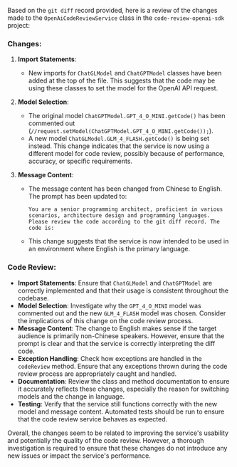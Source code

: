 Based on the `git diff` record provided, here is a review of the changes made to the `OpenAiCodeReviewService` class in the `code-review-openai-sdk` project:

### Changes:

1. **Import Statements**:
   - New imports for `ChatGLModel` and `ChatGPTModel` classes have been added at the top of the file. This suggests that the code may be using these classes to set the model for the OpenAI API request.

2. **Model Selection**:
   - The original model `ChatGPTModel.GPT_4_O_MINI.getCode()` has been commented out (`//request.setModel(ChatGPTModel.GPT_4_O_MINI.getCode());`).
   - A new model `ChatGLModel.GLM_4_FLASH.getCode()` is being set instead. This change indicates that the service is now using a different model for code review, possibly because of performance, accuracy, or specific requirements.

3. **Message Content**:
   - The message content has been changed from Chinese to English. The prompt has been updated to:
     ```
     You are a senior programming architect, proficient in various scenarios, architecture design and programming languages. Please review the code according to the git diff record. The code is:
     ```
   - This change suggests that the service is now intended to be used in an environment where English is the primary language.

### Code Review:

- **Import Statements**: Ensure that `ChatGLModel` and `ChatGPTModel` are correctly implemented and that their usage is consistent throughout the codebase.
- **Model Selection**: Investigate why the `GPT_4_O_MINI` model was commented out and the new `GLM_4_FLASH` model was chosen. Consider the implications of this change on the code review process.
- **Message Content**: The change to English makes sense if the target audience is primarily non-Chinese speakers. However, ensure that the prompt is clear and that the service is correctly interpreting the diff code.
- **Exception Handling**: Check how exceptions are handled in the `codeReview` method. Ensure that any exceptions thrown during the code review process are appropriately caught and handled.
- **Documentation**: Review the class and method documentation to ensure it accurately reflects these changes, especially the reason for switching models and the change in language.
- **Testing**: Verify that the service still functions correctly with the new model and message content. Automated tests should be run to ensure that the code review service behaves as expected.

Overall, the changes seem to be related to improving the service's usability and potentially the quality of the code review. However, a thorough investigation is required to ensure that these changes do not introduce any new issues or impact the service's performance.